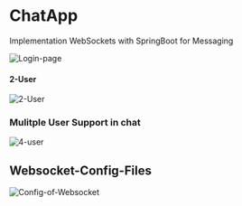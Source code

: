 # ChatApp
Implementation WebSockets with SpringBoot for Messaging

![Login-page](https://github.com/cs-mshr/ChatApp/assets/95642555/71d2ae8e-be85-415d-8b62-9001cde82e1a)

#### 2-User
![2-User](https://github.com/cs-mshr/ChatApp/assets/95642555/0b45c0c2-0442-4625-b3fd-5a6c9eb65991)

### Mulitple User Support in chat

![4-user](https://github.com/cs-mshr/ChatApp/assets/95642555/0801f196-e5cb-4743-996d-25dacedb8709)



## Websocket-Config-Files

![Config-of-Websocket](https://github.com/cs-mshr/ChatApp/assets/95642555/39aeffa4-e5d7-4122-bd59-f59383bab692)
